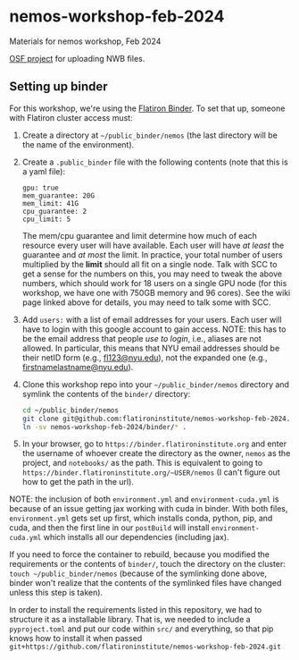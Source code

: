 # nemos-workshop-feb-2024

Materials for nemos workshop, Feb 2024

[OSF project](https://osf.io/5crqj/) for uploading NWB files.

## Setting up binder

For this workshop, we're using the [Flatiron
Binder](https://wiki.flatironinstitute.org/SCC/BinderHub). To set that up,
someone with Flatiron cluster access must:

1. Create a directory at `~/public_binder/nemos` (the last directory will be the
   name of the environment).
2. Create a `.public_binder` file with the following contents (note that this is a yaml file):
   ```
   gpu: true
   mem_guarantee: 20G
   mem_limit: 41G
   cpu_guarantee: 2
   cpu_limit: 5
   ```
   
   The mem/cpu guarantee and limit determine how much of each resource every
   user will have available. Each user will have *at least* the guarantee and
   *at most* the limit. In practice, your total number of users multiplied by
   the **limit** should all fit on a single node. Talk with SCC to get a sense
   for the numbers on this, you may need to tweak the above numbers, which
   should work for 18 users on a single GPU node (for this workshop, we have one
   with 750GB memory and 96 cores). See the wiki page linked above for details,
   you may need to talk some with SCC.
   
3. Add `users:` with a list of email addresses for your users. Each user will
   have to login with this google account to gain access. NOTE: this has to be
   the email address that people *use to login*, i.e., aliases are not allowed.
   In particular, this means that NYU email addresses should be their netID form
   (e.g., fl123@nyu.edu), not the expanded one (e.g.,
   firstnamelastname@nyu.edu).
   
4. Clone this workshop repo into your `~/public_binder/nemos` directory and
   symlink the contents of the `binder/` directory:
   
   ```bash
   cd ~/public_binder/nemos
   git clone git@github.com:flatironinstitute/nemos-workshop-feb-2024.git
   ln -sv nemos-workshop-feb-2024/binder/* .
   ```

5. In your browser, go to `https://binder.flatironinstitute.org` and enter the
   username of whoever create the directory as the owner, `nemos` as the
   project, and `notebooks/` as the path. This is equivalent to going to
   `https://binder.flatironinstitute.org/~USER/nemos` (I can't figure out how to
   get the path in the url).

NOTE: the inclusion of both `environment.yml` and `environment-cuda.yml` is
because of an issue getting jax working with cuda in binder. With both files,
`environment.yml` gets set up first, which installs conda, python, pip, and
cuda, and then the first line in our `postBuild` will install
`environment-cuda.yml` which installs all our dependencies (including jax).

If you need to force the container to rebuild, because you modified the
requirements or the contents of `binder/`, touch the directory on the cluster:
`touch ~/public_binder/nemos` (because of the symlinking done above, binder
won't realize that the contents of the symlinked files have changed unless this
step is taken).

In order to install the requirements listed in this repository, we had to
structure it as a installable library. That is, we needed to include a
`pyproject.toml` and put our code within `src/` and everything, so that pip
knows how to install it when passed
`git+https://github.com/flatironinstitute/nemos-workshop-feb-2024.git`
